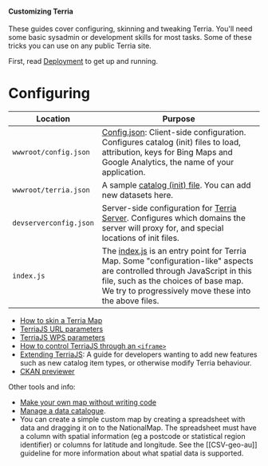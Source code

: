 #### Customizing Terria

These guides cover configuring, skinning and tweaking Terria. You'll need some basic sysadmin or development skills for most tasks. Some of these tricks you can use on any public Terria site.

First, read [Deployment](../Deployment/README.md) to get up and running.

# Configuring

Location | Purpose
---------|---------
`wwwroot/config.json` | [Config.json](Config-JSON.md): Client-side configuration. Configures catalog (init) files to load, attribution, keys for Bing Maps and Google Analytics, the name of your application.
`wwwroot/terria.json` | A sample [catalog (init) file](../CatalogManagement/Initialization-File.md). You can add new datasets here.
`devserverconfig.json` | Server-side configuration for [Terria Server](https://github.com/TerriaJS/TerriaJS-Server). Configures which domains the server will proxy for, and special locations of init files.
`index.js`| The [index.js](https://github.com/TerriaJS/TerriaMap/blob/master/index.js) is an entry point for Terria Map. Some "configuration-like" aspects are controlled through JavaScript in this file, such as the choices of base map. We try to progressively move these into the above files.

* [How to skin a Terria Map](How-to-skin-a-Terria-Map.md)
* [TerriaJS URL parameters](TerriaJS-URL-parameters.md)
* [TerriaJS WPS parameters](WPS-parameters-guide.md)
* [How to control TerriaJS through an `<iframe>`](TerriaJS-in-iframe.md)
* [Extending TerriaJS](Extending-TerriaJS.md): A guide for developers wanting to add new features such as new catalog item types, or otherwise modify Terria behaviour.
* [CKAN previewer](CKAN-previewer.md)

Other tools and info:

* [Make your own map without writing code](http://stevebennett.me/2015/07/02/your-own-personal-national-map-with-terriajs-no-coding-and-nothing-to-deploy/)
* [Manage a data catalogue](http://terriajs.github.io/DataSourceEditor).
* You can create a simple custom map by creating a spreadsheet with data and dragging it on to the NationalMap.  The spreadsheet must have a column with spatial information (eg a postcode or statistical region identifier) or columns for latitude and longitude.  See the [[CSV-geo-au]] guideline for more information about what spatial data is supported.
